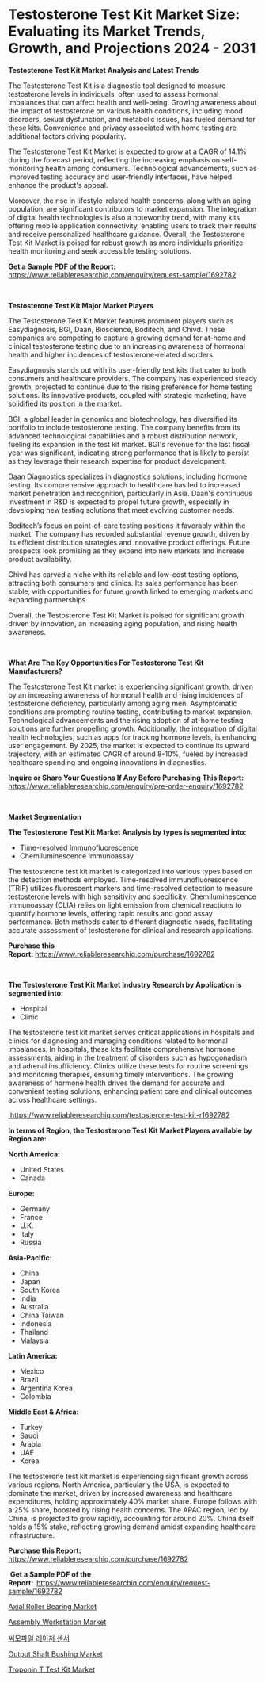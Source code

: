 <p><h1>Testosterone Test Kit Market Size: Evaluating its Market Trends, Growth, and Projections 2024 - 2031</h1></p><p><strong>Testosterone Test Kit Market Analysis and Latest Trends</strong></p>
<p><p>The Testosterone Test Kit is a diagnostic tool designed to measure testosterone levels in individuals, often used to assess hormonal imbalances that can affect health and well-being. Growing awareness about the impact of testosterone on various health conditions, including mood disorders, sexual dysfunction, and metabolic issues, has fueled demand for these kits. Convenience and privacy associated with home testing are additional factors driving popularity.</p><p>The Testosterone Test Kit Market is expected to grow at a CAGR of 14.1% during the forecast period, reflecting the increasing emphasis on self-monitoring health among consumers. Technological advancements, such as improved testing accuracy and user-friendly interfaces, have helped enhance the product's appeal. </p><p>Moreover, the rise in lifestyle-related health concerns, along with an aging population, are significant contributors to market expansion. The integration of digital health technologies is also a noteworthy trend, with many kits offering mobile application connectivity, enabling users to track their results and receive personalized healthcare guidance. Overall, the Testosterone Test Kit Market is poised for robust growth as more individuals prioritize health monitoring and seek accessible testing solutions.</p></p>
<p><strong>Get a Sample PDF of the Report:&nbsp;</strong> <a href="https://www.reliableresearchiq.com/enquiry/request-sample/1692782?utm_campaign=99&utm_medium=2&utm_source=Github&utm_content=ia&utm_term=20102024&utm_id=testosterone-test-kit">https://www.reliableresearchiq.com/enquiry/request-sample/1692782</a></p>
<p>&nbsp;</p>
<p><strong>Testosterone Test Kit Major Market Players</strong></p>
<p><p>The Testosterone Test Kit Market features prominent players such as Easydiagnosis, BGI, Daan, Bioscience, Boditech, and Chivd. These companies are competing to capture a growing demand for at-home and clinical testosterone testing due to an increasing awareness of hormonal health and higher incidences of testosterone-related disorders.</p><p>Easydiagnosis stands out with its user-friendly test kits that cater to both consumers and healthcare providers. The company has experienced steady growth, projected to continue due to the rising preference for home testing solutions. Its innovative products, coupled with strategic marketing, have solidified its position in the market.</p><p>BGI, a global leader in genomics and biotechnology, has diversified its portfolio to include testosterone testing. The company benefits from its advanced technological capabilities and a robust distribution network, fueling its expansion in the test kit market. BGI's revenue for the last fiscal year was significant, indicating strong performance that is likely to persist as they leverage their research expertise for product development.</p><p>Daan Diagnostics specializes in diagnostics solutions, including hormone testing. Its comprehensive approach to healthcare has led to increased market penetration and recognition, particularly in Asia. Daan's continuous investment in R&D is expected to propel future growth, especially in developing new testing solutions that meet evolving customer needs.</p><p>Boditech’s focus on point-of-care testing positions it favorably within the market. The company has recorded substantial revenue growth, driven by its efficient distribution strategies and innovative product offerings. Future prospects look promising as they expand into new markets and increase product availability.</p><p>Chivd has carved a niche with its reliable and low-cost testing options, attracting both consumers and clinics. Its sales performance has been stable, with opportunities for future growth linked to emerging markets and expanding partnerships.</p><p>Overall, the Testosterone Test Kit Market is poised for significant growth driven by innovation, an increasing aging population, and rising health awareness.</p></p>
<p>&nbsp;</p>
<p><strong>What Are The Key Opportunities For Testosterone Test Kit Manufacturers?</strong></p>
<p><p>The Testosterone Test Kit market is experiencing significant growth, driven by an increasing awareness of hormonal health and rising incidences of testosterone deficiency, particularly among aging men. Asymptomatic conditions are prompting routine testing, contributing to market expansion. Technological advancements and the rising adoption of at-home testing solutions are further propelling growth. Additionally, the integration of digital health technologies, such as apps for tracking hormone levels, is enhancing user engagement. By 2025, the market is expected to continue its upward trajectory, with an estimated CAGR of around 8-10%, fueled by increased healthcare spending and ongoing innovations in diagnostics.</p></p>
<p><strong>Inquire or Share Your Questions If Any Before Purchasing This Report:</strong> <a href="https://www.reliableresearchiq.com/enquiry/pre-order-enquiry/1692782?utm_campaign=99&utm_medium=2&utm_source=Github&utm_content=ia&utm_term=20102024&utm_id=testosterone-test-kit">https://www.reliableresearchiq.com/enquiry/pre-order-enquiry/1692782</a></p>
<p>&nbsp;</p>
<p><strong>Market Segmentation</strong></p>
<p><strong>The Testosterone Test Kit Market Analysis by types is segmented into:</strong></p>
<p><ul><li>Time-resolved Immunofluorescence</li><li>Chemiluminescence Immunoassay</li></ul></p>
<p><p>The testosterone test kit market is categorized into various types based on the detection methods employed. Time-resolved immunofluorescence (TRIF) utilizes fluorescent markers and time-resolved detection to measure testosterone levels with high sensitivity and specificity. Chemiluminescence immunoassay (CLIA) relies on light emission from chemical reactions to quantify hormone levels, offering rapid results and good assay performance. Both methods cater to different diagnostic needs, facilitating accurate assessment of testosterone for clinical and research applications.</p></p>
<p><strong>Purchase this Report:&nbsp;</strong><a href="https://www.reliableresearchiq.com/purchase/1692782?utm_campaign=99&utm_medium=2&utm_source=Github&utm_content=ia&utm_term=20102024&utm_id=testosterone-test-kit">https://www.reliableresearchiq.com/purchase/1692782</a></p>
<p>&nbsp;</p>
<p><strong>The Testosterone Test Kit Market Industry Research by Application is segmented into:</strong></p>
<p><ul><li>Hospital</li><li>Clinic</li></ul></p>
<p><p>The testosterone test kit market serves critical applications in hospitals and clinics for diagnosing and managing conditions related to hormonal imbalances. In hospitals, these kits facilitate comprehensive hormone assessments, aiding in the treatment of disorders such as hypogonadism and adrenal insufficiency. Clinics utilize these tests for routine screenings and monitoring therapies, ensuring timely interventions. The growing awareness of hormone health drives the demand for accurate and convenient testing solutions, enhancing patient care and clinical outcomes across healthcare settings.</p></p>
<p><a href="https://www.reliableresearchiq.com/testosterone-test-kit-r1692782?utm_campaign=99&utm_medium=2&utm_source=Github&utm_content=ia&utm_term=20102024&utm_id=testosterone-test-kit">&nbsp;https://www.reliableresearchiq.com/testosterone-test-kit-r1692782</a></p>
<p><strong>In terms of Region, the Testosterone Test Kit Market Players available by Region are:</strong></p>
<p>
    <p> <strong> North America: </strong>
        <ul>
            <li>United States</li>
            <li>Canada</li>
        </ul>
        </p> 
    <p> <strong> Europe: </strong>
        <ul>
            <li>Germany</li>
            <li>France</li>
            <li>U.K.</li>
            <li>Italy</li>
            <li>Russia</li>
        </ul>
        </p> 
    <p> <strong> Asia-Pacific: </strong>
        <ul>
            <li>China</li>
            <li>Japan</li>
            <li>South Korea</li>
            <li>India</li>
            <li>Australia</li>
            <li>China Taiwan</li>
            <li>Indonesia</li>
            <li>Thailand</li>
            <li>Malaysia</li>
        </ul>
        </p> 
    <p> <strong> Latin America: </strong>
        <ul>
            <li>Mexico</li>
            <li>Brazil</li>
            <li>Argentina Korea</li>
            <li>Colombia</li>
        </ul>
        </p> 
    <p> <strong> Middle East & Africa: </strong>
        <ul>
            <li>Turkey</li>
            <li>Saudi</li>
            <li>Arabia</li>
            <li>UAE</li>
            <li>Korea</li>
        </ul>
    </p>
    </p>
<p><p>The testosterone test kit market is experiencing significant growth across various regions. North America, particularly the USA, is expected to dominate the market, driven by increased awareness and healthcare expenditures, holding approximately 40% market share. Europe follows with a 25% share, boosted by rising health concerns. The APAC region, led by China, is projected to grow rapidly, accounting for around 20%. China itself holds a 15% stake, reflecting growing demand amidst expanding healthcare infrastructure.</p></p>
<p><strong>Purchase this Report: </strong><a href="https://www.reliableresearchiq.com/purchase/1692782?utm_campaign=99&utm_medium=2&utm_source=Github&utm_content=ia&utm_term=20102024&utm_id=testosterone-test-kit">https://www.reliableresearchiq.com/purchase/1692782</a></p>
<p>&nbsp;<strong>Get a Sample PDF of the Report:&nbsp;&nbsp;</strong><a href="https://www.reliableresearchiq.com/enquiry/request-sample/1692782?utm_campaign=99&utm_medium=2&utm_source=Github&utm_content=ia&utm_term=20102024&utm_id=testosterone-test-kit">https://www.reliableresearchiq.com/enquiry/request-sample/1692782</a></p>
<p><strong></strong></p>
<p><p><a href="https://www.linkedin.com/pulse/opportunities-challenges-axial-roller-bearing-market-strategic-4tkrc?utm_campaign=99&utm_medium=2&utm_source=Github&utm_content=ia&utm_term=20102024&utm_id=testosterone-test-kit">Axial Roller Bearing Market</a></p><p><a href="https://issuu.com/reportprime-2/docs/assembly-workstation-market-size-20_11ffa63171a540?utm_campaign=99&utm_medium=2&utm_source=Github&utm_content=ia&utm_term=20102024&utm_id=testosterone-test-kit">Assembly Workstation Market</a></p><p><a href="https://github.com/sougarounis/Market-Research-Report-List-6/blob/main/207859819829.md?utm_campaign=99&utm_medium=2&utm_source=Github&utm_content=ia&utm_term=20102024&utm_id=testosterone-test-kit">써모파일 레이저 센서</a></p><p><a href="https://www.linkedin.com/pulse/emerging-trends-output-shaft-bushing-market-detailed-overview-4ioqc?utm_campaign=99&utm_medium=2&utm_source=Github&utm_content=ia&utm_term=20102024&utm_id=testosterone-test-kit">Output Shaft Bushing Market</a></p><p><a href="https://github.com/anidillnagatat/Market-Research-Report-List-1/blob/main/troponin-t-test-kit-market.md?utm_campaign=99&utm_medium=2&utm_source=Github&utm_content=ia&utm_term=20102024&utm_id=testosterone-test-kit">Troponin T Test Kit Market</a></p></p>